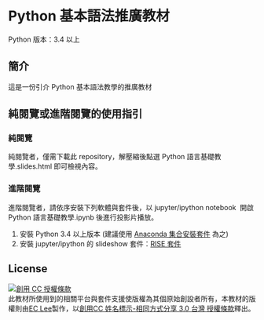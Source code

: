 <!-- title: Python 基本語法推廣教材 -->
<!-- subtitle: 版本號：v1.0 -->

# Python 基本語法推廣教材

Python 版本：3.4 以上

## 簡介

這是一份引介 Python 基本語法教學的推廣教材
 
## 純閱覽或進階閱覽的使用指引

### 純閱覽

純閱覽者，僅需下載此 repository，解壓縮後點選 Python 語言基礎教學.slides.html 即可檢視內容。

### 進階閱覽

進階閱覽者，請依序安裝下列軟體與套件後，以 jupyter/ipython notebook  開啟 Python 語言基礎教學.ipynb 後進行投影片播放。

1. 安裝 Python 3.4 以上版本 (建議使用 [Anaconda 集合安裝套件](https://www.continuum.io/downloads) 為之)
2. 安裝 jupyter/ipython 的 slideshow 套件：[RISE 套件](https://github.com/damianavila/RISE/)

## License

<a rel="license" href="http://creativecommons.org/licenses/by-sa/3.0/tw/"><img alt="創用 CC 授權條款" style="border-width:0" src="https://i.creativecommons.org/l/by-sa/3.0/tw/88x31.png" /></a><br /><span xmlns:dct="http://purl.org/dc/terms/" href="http://purl.org/dc/dcmitype/Text" property="dct:title" rel="dct:type">此教材所使用到的相關平台與套件支援使版權為其個原始創設者所有，本教材的版權則</span>由<a xmlns:cc="http://creativecommons.org/ns#" href="https://github.com/eclee/QF20161108/" property="cc:attributionName" rel="cc:attributionURL">EC Lee</a>製作，以<a rel="license" href="http://creativecommons.org/licenses/by-sa/3.0/tw/">創用CC 姓名標示-相同方式分享 3.0 台灣 授權條款</a>釋出。
